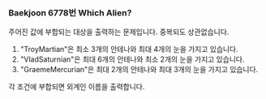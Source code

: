 ###  Baekjoon 6778번 Which Alien?

주어진 값에 부합되는 대상을 출력하는 문제입니다. 중복되도 상관없습니다.

1. "TroyMartian"은 최소 3개의 안테나와 최대 4개의 눈을 가지고 있습니다.
2. "VladSaturnian"은 최대 6개의 안테나와 최소 2개의 눈을 가지고 있습니다.
3. "GraemeMercurian"은 최대 2개의 안테나와 최대 3개의 눈을 가지고 있습니다.

각 조건에 부합되면 외계인 이름을 출력합니다.